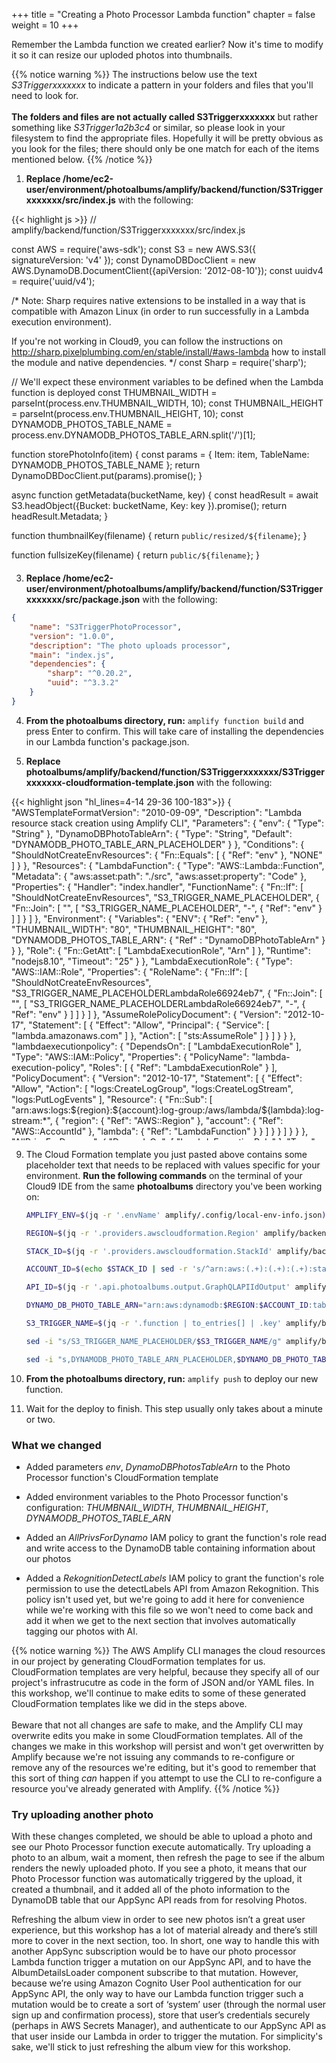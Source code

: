 +++
title = "Creating a Photo Processor Lambda function"
chapter = false
weight = 10
+++

Remember the Lambda function we created earlier? Now it's time to modify it so it can resize our uploded photos into thumbnails.

{{% notice warning %}}
The instructions below use the text _S3Triggerxxxxxxx_ to indicate a pattern in your folders and files that you'll need to look for.
<br/><br/>
**The folders and files are not actually called S3Triggerxxxxxxx** but rather something like _S3Trigger1a2b3c4_ or similar, so please look
in your filesystem to find the appropriate files. Hopefully it will be pretty obvious as you look for the files; there should only be
one match for each of the items mentioned below.
{{% /notice %}}



1. **Replace /home/ec2-user/environment/photoalbums/amplify/backend/function/S3Triggerxxxxxxx/src/index.js** with the following:
<div style="height: 560px; overflow-y: scroll; margin: 0;">
{{< highlight js >}}
// amplify/backend/function/S3Triggerxxxxxxx/src/index.js

const AWS = require('aws-sdk');
const S3 = new AWS.S3({ signatureVersion: 'v4' });
const DynamoDBDocClient = new AWS.DynamoDB.DocumentClient({apiVersion: '2012-08-10'});
const uuidv4 = require('uuid/v4');

/*
Note: Sharp requires native extensions to be installed in a way that is compatible
with Amazon Linux (in order to run successfully in a Lambda execution environment).

If you're not working in Cloud9, you can follow the instructions on http://sharp.pixelplumbing.com/en/stable/install/#aws-lambda how to install the module and native dependencies.
*/
const Sharp = require('sharp');

// We'll expect these environment variables to be defined when the Lambda function is deployed
const THUMBNAIL_WIDTH = parseInt(process.env.THUMBNAIL_WIDTH, 10);
const THUMBNAIL_HEIGHT = parseInt(process.env.THUMBNAIL_HEIGHT, 10);
const DYNAMODB_PHOTOS_TABLE_NAME = process.env.DYNAMODB_PHOTOS_TABLE_ARN.split('/')[1];

function storePhotoInfo(item) {
	const params = {
		Item: item,
		TableName: DYNAMODB_PHOTOS_TABLE_NAME
	};
	return DynamoDBDocClient.put(params).promise();
}

async function getMetadata(bucketName, key) {
	const headResult = await S3.headObject({Bucket: bucketName, Key: key }).promise();
	return headResult.Metadata;
}

function thumbnailKey(filename) {
	return `public/resized/${filename}`;
}

function fullsizeKey(filename) {
	return `public/${filename}`;
}

function makeThumbnail(photo) {
	return Sharp(photo).resize(THUMBNAIL_WIDTH, THUMBNAIL_HEIGHT).toBuffer();
}

async function resize(bucketName, key) {
	const originalPhoto = (await S3.getObject({ Bucket: bucketName, Key: key }).promise()).Body;
	const originalPhotoName = key.replace('uploads/', '');
	const originalPhotoDimensions = await Sharp(originalPhoto).metadata();

	const thumbnail = await makeThumbnail(originalPhoto);

	await Promise.all([
		S3.putObject({
			Body: thumbnail,
			Bucket: bucketName,
			Key: thumbnailKey(originalPhotoName),
		}).promise(),

		S3.copyObject({
			Bucket: bucketName,
			CopySource: bucketName + '/' + key,
			Key: fullsizeKey(originalPhotoName),
		}).promise(),
	]);

	await S3.deleteObject({
		Bucket: bucketName,
		Key: key
	}).promise();

	return {
		photoId: originalPhotoName,
		
		thumbnail: {
			key: thumbnailKey(originalPhotoName),
			width: THUMBNAIL_WIDTH,
			height: THUMBNAIL_HEIGHT
		},

		fullsize: {
			key: fullsizeKey(originalPhotoName),
			width: originalPhotoDimensions.width,
			height: originalPhotoDimensions.height
		}
	};
};

async function processRecord(record) {
	const bucketName = record.s3.bucket.name;
	const key = record.s3.object.key;
	
	if (key.indexOf('uploads') != 0) return;
	
	const metadata = await getMetadata(bucketName, key);
	const sizes = await resize(bucketName, key);    
	const id = uuidv4();
	const item = {
		id: id,
		owner: metadata.owner,
		photoAlbumId: metadata.albumid,
		bucket: bucketName,
		thumbnail: sizes.thumbnail,
		fullsize: sizes.fullsize,
		createdAt: new Date().getTime()
	}
	await storePhotoInfo(item);
}

exports.handler = async (event, context, callback) => {
	try {
		event.Records.forEach(processRecord);
		callback(null, { status: 'Photo Processed' });
	}
	catch (err) {
		console.error(err);
		callback(err);
	}
};
{{< /highlight >}}
</div>


3. **Replace /home/ec2-user/environment/photoalbums/amplify/backend/function/S3Triggerxxxxxxx/src/package.json** with the following:
```json
{
	"name": "S3TriggerPhotoProcessor",
	"version": "1.0.0",
	"description": "The photo uploads processor",
	"main": "index.js",
	"dependencies": {
		"sharp": "^0.20.2",
		"uuid": "^3.3.2"
	}
}
```


4. **From the photoalbums directory, run:** `amplify function build` and press Enter to confirm. This will take care of installing the dependencies in our Lambda function's package.json.


8.  **Replace photoalbums/amplify/backend/function/S3Triggerxxxxxxx/S3Triggerxxxxxxx-cloudformation-template.json** with the following:
<div style="height: 550px; overflow-y: scroll;">
{{< highlight json "hl_lines=4-14 29-36 100-183">}}
{
	"AWSTemplateFormatVersion": "2010-09-09",
	"Description": "Lambda resource stack creation using Amplify CLI",
	"Parameters": {
		"env": {
			"Type": "String"
		},
		"DynamoDBPhotoTableArn": {
			"Type": "String",
			"Default": "DYNAMODB_PHOTO_TABLE_ARN_PLACEHOLDER"
		}
	},
	"Conditions": {
		"ShouldNotCreateEnvResources": {
			"Fn::Equals": [
				{
					"Ref": "env"
				},
				"NONE"
			]
		}
	},
	"Resources": {
		"LambdaFunction": {
			"Type": "AWS::Lambda::Function",
			"Metadata": {
				"aws:asset:path": "./src",
				"aws:asset:property": "Code"
			},
			"Properties": {
				"Handler": "index.handler",
				"FunctionName": {
					"Fn::If": [
						"ShouldNotCreateEnvResources",
						"S3_TRIGGER_NAME_PLACEHOLDER",
						{
							"Fn::Join": [
								"",
								[
									"S3_TRIGGER_NAME_PLACEHOLDER",
									"-",
									{
										"Ref": "env"
									}
								]
							]
						}
					]
				},
				"Environment": {
					"Variables": {
						"ENV": {
							"Ref": "env"
						},
						"THUMBNAIL_WIDTH": "80",
						"THUMBNAIL_HEIGHT": "80",
						"DYNAMODB_PHOTOS_TABLE_ARN": { "Ref" : "DynamoDBPhotoTableArn" }
					}
				},
				"Role": {
					"Fn::GetAtt": [
						"LambdaExecutionRole",
						"Arn"
					]
				},
				"Runtime": "nodejs8.10",
				"Timeout": "25"
			}
		},
		"LambdaExecutionRole": {
			"Type": "AWS::IAM::Role",
			"Properties": {
				"RoleName": {
					"Fn::If": [
						"ShouldNotCreateEnvResources",
						"S3_TRIGGER_NAME_PLACEHOLDERLambdaRole66924eb7",
						{
							"Fn::Join": [
								"",
								[
									"S3_TRIGGER_NAME_PLACEHOLDERLambdaRole66924eb7",
									"-",
									{
										"Ref": "env"
									}
								]
							]
						}
					]
				},
				"AssumeRolePolicyDocument": {
					"Version": "2012-10-17",
					"Statement": [
						{
							"Effect": "Allow",
							"Principal": {
								"Service": [
									"lambda.amazonaws.com"
								]
							},
							"Action": [
								"sts:AssumeRole"
							]
						}
					]
				}
			}
		},
		"lambdaexecutionpolicy": {
			"DependsOn": [
				"LambdaExecutionRole"
			],
			"Type": "AWS::IAM::Policy",
			"Properties": {
				"PolicyName": "lambda-execution-policy",
				"Roles": [
					{
						"Ref": "LambdaExecutionRole"
					}
				],
				"PolicyDocument": {
					"Version": "2012-10-17",
					"Statement": [
						{
							"Effect": "Allow",
							"Action": [
								"logs:CreateLogGroup",
								"logs:CreateLogStream",
								"logs:PutLogEvents"
							],
							"Resource": {
								"Fn::Sub": [
									"arn:aws:logs:${region}:${account}:log-group:/aws/lambda/${lambda}:log-stream:*",
									{
										"region": {
											"Ref": "AWS::Region"
										},
										"account": {
											"Ref": "AWS::AccountId"
										},
										"lambda": {
											"Ref": "LambdaFunction"
										}
									}
								]
							}
						}
					]
				}
			}
		},
		"AllPrivsForDynamo": {
			"DependsOn": [
				"LambdaExecutionRole"
			],
			"Type": "AWS::IAM::Policy",
			"Properties": {
				"PolicyName": "AllPrivsForDynamo",
				"Roles": [
					{
						"Ref": "LambdaExecutionRole"
					}
				],
				"PolicyDocument": {
					"Version": "2012-10-17",
					"Statement": [
						{
							"Effect": "Allow",
							"Action": [
								"dynamodb:*"
							],
							"Resource": { "Ref" : "DynamoDBPhotoTableArn" }
						}
					]
				}
			}
		},
		"RekognitionDetectLabels": {
			"DependsOn": [
				"LambdaExecutionRole"
			],
			"Type": "AWS::IAM::Policy",
			"Properties": {
				"PolicyName": "RekognitionDetectLabels",
				"Roles": [
					{
						"Ref": "LambdaExecutionRole"
					}
				],
				"PolicyDocument": {
					"Version": "2012-10-17",
					"Statement": [
						{
							"Effect": "Allow",
							"Action": [
								"rekognition:detectLabels"
							],
							"Resource": "*"
						}
					]
				}
			}
		}
	},
	"Outputs": {
		"Name": {
			"Value": {
				"Ref": "LambdaFunction"
			}
		},
		"Arn": {
			"Value": {
				"Fn::GetAtt": [
					"LambdaFunction",
					"Arn"
				]
			}
		},
		"Region": {
			"Value": {
				"Ref": "AWS::Region"
			}
		},
		"LambdaExecutionRole": {
			"Value": {
				"Ref": "LambdaExecutionRole"
			}
		}
	}
}
{{< /highlight >}}
</div>

9. The Cloud Formation template you just pasted above contains some placeholder text that needs to be replaced with values specific for your environment. **Run the following commands** on the terminal of your Cloud9 IDE from the same **photoalbums** directory you've been working on:

	```bash
	AMPLIFY_ENV=$(jq -r '.envName' amplify/.config/local-env-info.json)

	REGION=$(jq -r '.providers.awscloudformation.Region' amplify/backend/amplify-meta.json)

	STACK_ID=$(jq -r '.providers.awscloudformation.StackId' amplify/backend/amplify-meta.json)

	ACCOUNT_ID=$(echo $STACK_ID | sed -r 's/^arn:aws:(.+):(.+):(.+):stack.+$/\3/')

	API_ID=$(jq -r '.api.photoalbums.output.GraphQLAPIIdOutput' amplify/backend/amplify-meta.json)

	DYNAMO_DB_PHOTO_TABLE_ARN="arn:aws:dynamodb:$REGION:$ACCOUNT_ID:table/Photo-$API_ID-$AMPLIFY_ENV"

	S3_TRIGGER_NAME=$(jq -r '.function | to_entries[] | .key' amplify/backend/amplify-meta.json)

	sed -i "s/S3_TRIGGER_NAME_PLACEHOLDER/$S3_TRIGGER_NAME/g" amplify/backend/function/$S3_TRIGGER_NAME/$S3_TRIGGER_NAME-cloudformation-template.json

	sed -i "s,DYNAMODB_PHOTO_TABLE_ARN_PLACEHOLDER,$DYNAMO_DB_PHOTO_TABLE_ARN,g" amplify/backend/function/$S3_TRIGGER_NAME/$S3_TRIGGER_NAME-cloudformation-template.json
	```

9. **From the photoalbums directory, run:** `amplify push` to deploy our new function.

10. Wait for the deploy to finish. This step usually only takes about a minute or two.

### What we changed
- Added parameters *env*, *DynamoDBPhotosTableArn* to the Photo Processor function's CloudFormation template

- Added environment variables to the Photo Processor function's configuration: *THUMBNAIL_WIDTH*, *THUMBNAIL_HEIGHT*, *DYNAMODB_PHOTOS_TABLE_ARN*

- Added an *AllPrivsForDynamo* IAM policy to grant the function's role read and write access to the DynamoDB table containing information about our photos

- Added a *RekognitionDetectLabels* IAM policy to grant the function's role permission to use the detectLabels API from Amazon Rekognition. This policy isn't used yet, but we're going to add it here for convenience while we're working with this file so we won't need to come back and add it when we get to the next section that involves automatically tagging our photos with AI.

{{% notice warning %}}
The AWS Amplify CLI manages the cloud resources in our project by generating CloudFormation templates for us. CloudFormation templates are very helpful, because they specify all of our project's infrastrucutre as code in the form of JSON and/or YAML files. In this workshop, we'll continue to make edits to some of these generated CloudFormation templates like we did in the steps above. 
<br/> <br/>
Beware that not all changes are safe to make, and the Amplify CLI may overwrite edits you make in some CloudFormation templates. All of the changes we make in this workshop will persist and won't get overwritten by Amplify because we're not issuing any commands to re-configure or remove any of the resources we're editing, but it's good to remember that this sort of thing _can_ happen if you attempt to use the CLI to re-configure a resource you've already generated with Amplify.
{{% /notice %}}

### Try uploading another photo

With these changes completed, we should be able to upload a photo and see our Photo Processor function execute automatically. Try uploading a photo to an album, wait a moment, then refresh the page to see if the album renders the newly uploaded photo. If you see a photo, it means that our Photo Processor function was automatically triggered by the upload, it created a thumbnail, and it added all of the photo information to the DynamoDB table that our AppSync API reads from for resolving Photos. 

Refreshing the album view in order to see new photos isn’t a great user experience, but this workshop has a lot of material already and there’s still more to cover in the next section, too. In short, one way to handle this with another AppSync subscription would be to have our photo processor Lambda function trigger a mutation on our AppSync API, and to have the AlbumDetailsLoader component subscribe to that mutation. However, because we’re using Amazon Cognito User Pool authentication for our AppSync API, the only way to have our Lambda function trigger such a mutation would be to create a sort of ‘system’ user (through the normal user sign up and confirmation process), store that user’s credentials securely (perhaps in AWS Secrets Manager), and authenticate to our AppSync API as that user inside our Lambda in order to trigger the mutation. For simplicity's sake, we'll stick to just refreshing the album view for this workshop.